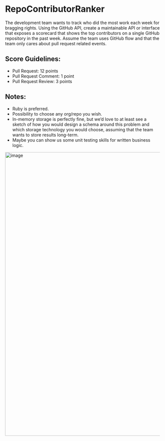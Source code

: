 # RepoContributorRanker

The development team wants to track who did the most work each week for bragging rights. Using the GitHub API, create a maintainable API or interface that exposes a scorecard that shows the top contributors on a single GitHub repository in the past week. Assume the team uses GitHub flow and that the team only cares about pull request related events.

## Score Guidelines:

- Pull Request: 12 points
- Pull Request Comment: 1 point
- Pull Request Review: 3 points

## Notes:

- Ruby is preferred.
- Possibility to choose any org/repo you wish.
- In-memory storage is perfectly fine, but we’d love to at least see a sketch of how you would design a schema around this problem and which storage technology you would choose, assuming that the team wants to store results long-term.
- Maybe you can show us some unit testing skills for written business logic.
<img width="923" alt="image" src="https://github.com/madkumamon/RepoContributorRanker/assets/893147/0995f9ad-864c-401f-bfd8-62f6cb0d87a8">
